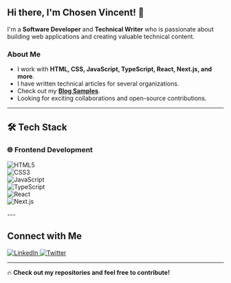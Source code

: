 ## Hi there, I'm Chosen Vincent! 👋

I'm a **Software Developer** and **Technical Writer** who is passionate about building web applications and creating valuable technical content.

### About Me
- I work with **HTML, CSS, JavaScript, TypeScript, React, Next.js, and more**.
- I have written technical articles for several organizations.
- Check out my **[Blog Samples](https://github.com/chosenvincent1/Technical-Writing-Portfolio/blob/main/README.md)**.
- Looking for exciting collaborations and open-source contributions.

---

## 🛠️ Tech Stack

### 🌐 Frontend Development
<p align="left">
  <img src="https://img.shields.io/badge/HTML5-%23E34F26.svg?style=for-the-badge&logo=html5&logoColor=white" alt="HTML5"><br>
  <img src="https://img.shields.io/badge/CSS3-%231572B6.svg?style=for-the-badge&logo=css3&logoColor=white" alt="CSS3"><br>
  <img src="https://img.shields.io/badge/JavaScript-%23F7DF1E.svg?style=for-the-badge&logo=javascript&logoColor=black" alt="JavaScript"><br>
  <img src="https://img.shields.io/badge/TypeScript-%233178C6.svg?style=for-the-badge&logo=typescript&logoColor=white" alt="TypeScript"><br>
  <img src="https://img.shields.io/badge/React-%2361DAFB.svg?style=for-the-badge&logo=react&logoColor=black" alt="React"><br>
  <img src="https://img.shields.io/badge/Next.js-%23000000.svg?style=for-the-badge&logo=next.js&logoColor=white" alt="Next.js">
</p>
---

## Connect with Me
<p align="left">
  <a href="https://www.linkedin.com/in/chosenvincent1/">
    <img src="https://img.shields.io/badge/LinkedIn-%230077B5.svg?style=for-the-badge&logo=linkedin&logoColor=white" alt="LinkedIn">
  </a>
  <a href="https://twitter.com/your-twitter](https://twitter.com/your-twitter](https://x.com/ChosenVincent1">
    <img src="https://img.shields.io/badge/Twitter-%231DA1F2.svg?style=for-the-badge&logo=twitter&logoColor=white" alt="Twitter">
  </a>
</p>

---

🔥 **Check out my repositories and feel free to contribute!**
